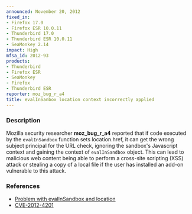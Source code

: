 ```yaml
---
announced: November 20, 2012
fixed_in:
- Firefox 17.0
- Firefox ESR 10.0.11
- Thunderbird 17.0
- Thunderbird ESR 10.0.11
- SeaMonkey 2.14
impact: High
mfsa_id: 2012-93
products:
- Thunderbird
- Firefox ESR
- SeaMonkey
- Firefox
- Thunderbird ESR
reporter: moz_bug_r_a4
title: evalInSanbox location context incorrectly applied
---
```


<h3>Description</h3>

<p>Mozilla security researcher <strong>moz_bug_r_a4</strong> reported that if code executed by the <code>evalInSandbox</code> function sets location.href, it can get the wrong subject principal for the URL check, ignoring the sandbox's Javascript context and gaining the context of <code>evalInSandbox</code> object. This can lead to malicious web content being able to perform a cross-site scripting (XSS) attack or stealing a copy of a local file if the user has installed an add-on vulnerable to this attack.
</p>


<h3>References</h3>

<ul>
  <li><a href="https://bugzilla.mozilla.org/show_bug.cgi?id=747607">
      Problem with evalInSandbox and location</a></li>
  <li><a href="http://cve.mitre.org/cgi-bin/cvename.cgi?name=CVE-2012-4201" class="ex-ref">CVE-2012-4201</a></li>
</ul>



